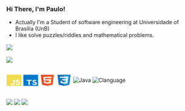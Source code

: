 ### Hi There, I'm Paulo!

  - Actually I'm a Student of software engineering at Universidade of Brasília (UnB)
  - I like solve puzzles/riddles and mathematical problems.
  
  <!--- 
  
    This personalizate profile was maked folloging the instructions of Rafaella Ballerini (https://www.youtube.com/watch?v=TsaLQAetPLU) and using thins github stats (https://github.com/anuraghazra/github-readme-stats/blob/master/readme.md#deploy-on-your-own-vercel-instance)

  !--->

<picture>
<source 
  srcset="https://github-readme-stats.vercel.app/api?username=Nanashii76&show_icons=true&theme=default"
  media="(prefers-color-scheme: dark)"
/>
<source
  srcset="https://github-readme-stats.vercel.app/api?username=Nanashii76&show_icons=true"
  media="(prefers-color-scheme: light), (prefers-color-scheme: no-preference)"
/>
<img align="center" src="https://github-readme-stats.vercel.app/api?username=Nanashii76&show_icons=true" />



</picture>

<picture>

<source
  srcset="https://github-readme-stats.vercel.app/api/top-langs/?username=Nanashii76&hide_progress=true"
/>
<img align="center" src="https://github-readme-stats.vercel.app/api?username=Nanashii76&show_icons=true" />

</picture>



<div style="display: inline_block"><br>
  <img align="center" alt="Js" height="30" width="40" src="https://raw.githubusercontent.com/devicons/devicon/master/icons/javascript/javascript-plain.svg">
  <img align="center" alt="Ts" height="30" width="40" src="https://raw.githubusercontent.com/devicons/devicon/master/icons/typescript/typescript-plain.svg">
  <img align="center" alt="HTML" height="30" width="40" src="https://raw.githubusercontent.com/devicons/devicon/master/icons/html5/html5-original.svg">
  <img align="center" alt="CSS" height="30" width="40" src="https://raw.githubusercontent.com/devicons/devicon/master/icons/css3/css3-original.svg">
  <img align="center" alt="Java" height="30" width="40" src="https://cdn-icons-png.flaticon.com/512/226/226777.png">
  <img align="center" alt="Clanguage" height="30" width="30" src="https://img.icons8.com/color/512/c-programming.png">
</div>

<br>
<br>

<div> 
 <a href="#Nanashi#5991" target="_blank"><img src="https://img.shields.io/badge/Discord-7289DA?style=for-the-badge&logo=discord&logoColor=white" target="_blank"></a> 
  <a href = "mailto:pauloamino76@gmail.com"><img src="https://img.shields.io/badge/-Gmail-%23333?style=for-the-badge&logo=gmail&logoColor=white" target="_blank"></a>
  <a href="https://www.linkedin.com/in/paulo-henrique-lamounier-244a90200/" target="_blank"><img src="https://img.shields.io/badge/-LinkedIn-%230077B5?style=for-the-badge&logo=linkedin&logoColor=white" target="_blank"></a> 
  
</div>


